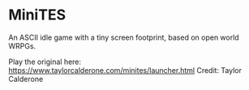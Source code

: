 # MiniTES
An ASCII idle game with a tiny screen footprint, based on open world WRPGs.

Play the original here: https://www.taylorcalderone.com/minites/launcher.html
Credit: Taylor Calderone
